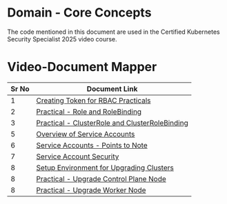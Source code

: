 # Domain - Core Concepts

The code mentioned in this document are used in the Certified Kubernetes Security Specialist 2025 video course.


# Video-Document Mapper

| Sr No | Document Link |
| ------ | ------ |
| 1 | [Creating Token for RBAC Practicals][PlDa] |
| 2 | [Practical - Role and RoleBinding][PlDb] |
| 3 | [Practical - ClusterRole and ClusterRoleBinding][PlDc]
| 5 | [Overview of Service Accounts][PlDd] |
| 6 | [Service Accounts - Points to Note][PlDe] |
| 7 | [Service Account Security][PlDf] |
| 8 | [Setup Environment for Upgrading Clusters][PlDg] |
| 8 | [Practical - Upgrade Control Plane Node][PlDh] |
| 8 | [Practical - Upgrade Worker Node][PlDi] |



   [PlDa]: <./user-rbac.md>
   [PlDb]: <./role-rolebinding.md>
   [PlDc]: <./clusterrole.md>
   [PlDd]: <./service-account.md>
   [PlDe]: <./sa-pointers.md>
   [PlDf]: <./sa-security.md>
   [PlDg]: <./kubeadm-automate.md>
   [PlDh]: <./upgrade-kubeadm-master.md>
   [PlDi]: <./upgrade-kubeadm-worker.md>